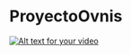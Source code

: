 # ProyectoOvnis



[![Alt text for your video](https://www.google.com/url?sa=i&url=https%3A%2F%2Felestimulo.com%2Fub%2Flas-7-naves-espaciales-mas-asombrosas-de-star-wars%2F&psig=AOvVaw39PGpRCakqHpqibZ4YpIWk&ust=1613231437001000&source=images&cd=vfe&ved=0CAIQjRxqFwoTCKCJvcjZ5O4CFQAAAAAdAAAAABAD)](https://www.youtube.com/watch?v=173Mw0vYPuY)

